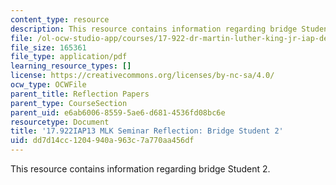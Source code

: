 ```yaml
---
content_type: resource
description: This resource contains information regarding bridge Student 2.
file: /ol-ocw-studio-app/courses/17-922-dr-martin-luther-king-jr-iap-design-seminar-january-iap-2013/dd7d14cc1204940a963c7a770aa456df_MIT17_922IAP13_RefPapr4B.pdf
file_size: 165361
file_type: application/pdf
learning_resource_types: []
license: https://creativecommons.org/licenses/by-nc-sa/4.0/
ocw_type: OCWFile
parent_title: Reflection Papers
parent_type: CourseSection
parent_uid: e6ab6006-8559-5ae6-d681-4536fd08bc6e
resourcetype: Document
title: '17.922IAP13 MLK Seminar Reflection: Bridge Student 2'
uid: dd7d14cc-1204-940a-963c-7a770aa456df
---
```

This resource contains information regarding bridge Student 2.